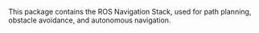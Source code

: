 This package contains the ROS Navigation Stack, used for path planning, obstacle avoidance, and autonomous navigation.
